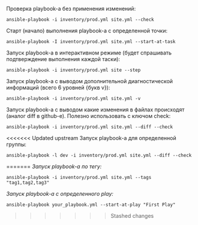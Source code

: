 Проверка playbook-а без применения изменений:

`ansible-playbook -i inventory/prod.yml site.yml --check`

Старт (начало) выполнения playbook-а с определенной точки:

`ansible-playbook -I inventory/prod.yml site.yml --start-at-task`

Запуск playbook-а в интерактивном режиме (будет спрашивать подтверждение выполнения каждой таски):

`ansible-playbook -i inventory/prod.yml site --step`

Запуск playbook-а  с выводом дополнительной диагностической информаций (всего 6 уровней {букв v}):

`ansible-playbook -i inventory/prod.yml site.yml -v`

Запуск playbook-а с выводом какие изменения в файлах происходят (аналог diff в github-е). Полезно использовать с ключом check:

`ansible-playbook -i inventory/prod.yml site.yml --diff --check`

<<<<<<< Updated upstream
Запуск playbook-а для определенной группы:

```
ansible-playbook -l dev -i inventory/prod.yml site.yml --diff --check
```
=======
*Запуск playbook-a по тегу:*

`ansible-playbook -i inventory/prod.yml site.yml --tags "tag1,tag2,tag3" `

*Запуск playbook-а с определенного play:*

`ansible-playbook your_playbook.yml --start-at-play "First Play"`
>>>>>>> Stashed changes
